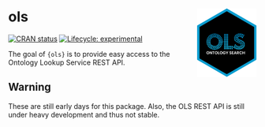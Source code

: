 
<!-- README.md is generated from README.Rmd. Please edit that file -->

# ols <img src="man/figures/logo.svg" align="right" height="139" alt="" />

<!-- badges: start -->

[![CRAN
status](https://www.r-pkg.org/badges/version/ols)](https://CRAN.R-project.org/package=ols)
[![Lifecycle:
experimental](https://img.shields.io/badge/lifecycle-experimental-orange.svg)](https://lifecycle.r-lib.org/articles/stages.html#experimental)
<!-- badges: end -->

The goal of `{ols}` is to provide easy access to the Ontology Lookup
Service REST API.

## Warning

These are still early days for this package. Also, the OLS REST API is
still under heavy development and thus not stable.
